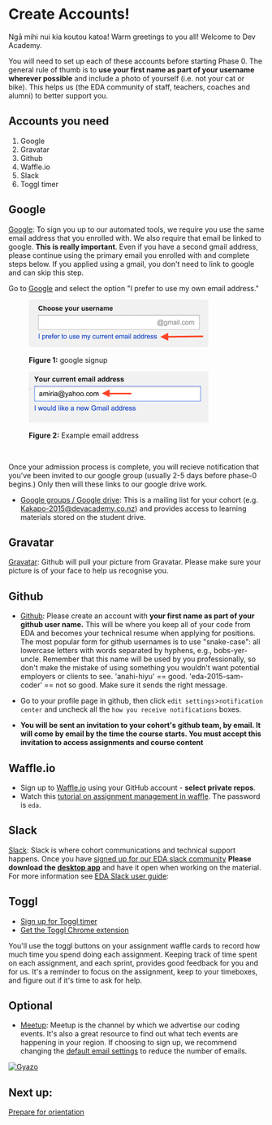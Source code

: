 # Create Accounts!


Ngā mihi nui kia koutou katoa! Warm greetings to you all! Welcome to Dev Academy.

You will need to set up each of these accounts before starting Phase 0. The general rule of thumb is to **use your first name as part of your username wherever possible** and include a photo of yourself (i.e. not your cat or bike). This helps us (the EDA community of staff, teachers, coaches and alumni) to better support you.

## Accounts you need

1. Google
2. Gravatar
2. Github
3. Waffle.io
3. Slack
4. Toggl timer

## Google
[Google](https://accounts.google.com/Signup): To sign you up to our automated tools, we require you use the same email address that you enrolled with. We also require that email be linked to google. **This is really important**. Even if you have a second gmail address, please continue using the primary email you enrolled with and complete steps below. If you applied using a gmail, you don't need to link to google and can skip this step.

Go to [Google](https://accounts.google.com/Signup) and select the option "I prefer to use my own email address."
<figure>
  <img src="../images/google.png" alt="sign up to google"><br>
  <figcaption>
    <p><strong>Figure 1:</strong> google signup</p>
  </figcaption>
</figure>


<figure>
  <img src="../images/google-2.png" alt="enter email to link to google"><br>
  <figcaption>
    <p><strong>Figure 2:</strong> Example email address</p>
  </figcaption>
</figure>

<br>

Once your admission process is complete, you will recieve notification that you've been invited to our google group (usually 2-5 days before phase-0 begins.) Only then will these links to our google drive work.

- [Google groups / Google drive](https://drive.google.com/a/enspiral.com/folderview?id=0B5aB0OHeInzgeWZoQm9VaWJQeWc&usp=sharing): This is a mailing list for your cohort (e.g. Kakapo-2015@devacademy.co.nz) and provides access to learning materials stored on the student drive.

## Gravatar
[Gravatar](http://en.gravatar.com/): Github will pull your picture from Gravatar. Please make sure your picture is of your face to help us recognise you.

## Github
- [Github](https://github.com/): Please create an account with **your first name as part of your github user name.** This will be where you keep all of your code from EDA and becomes your technical resume when applying for positions. The most popular form for github usernames is to use "snake-case": all lowercase letters with words separated by hyphens, e.g., bobs-yer-uncle. Remember that this name will be used by you professionally, so don't make the mistake of  using something you wouldn't want potential employers or clients to see. 'anahi-hiyu' == good. 'eda-2015-sam-coder' == not so good. Make sure it sends the right message.

- Go to your profile page in github, then click `edit settings`>`notification center` and uncheck all the `how you receive notifications` boxes.

- **You will be sent an invitation to your cohort's github team, by email. It will come by email by the time the course starts. You must accept this invitation to access assignments and course content**

## Waffle.io
- Sign up to [Waffle.io](https://waffle.io/) using your GitHub account - **select private repos**.
- Watch this [tutorial on assignment management in waffle](https://vimeo.com/147405661). The password is `eda`.

## Slack
[Slack](https://edaslackinvite.herokuapp.com/): Slack is where cohort communications and technical support happens. Once you have [signed up for our EDA slack community](https://edaslackinvite.herokuapp.com/) **Please download the [desktop app](https://slack.com/apps)** and have it open when working on the material. For more information see [EDA Slack user guide](/4-tools/slack/README.md):
  
## Toggl
- [Sign up for Toggl timer](https://toggl.com/)
- [Get the Toggl Chrome extension](https://chrome.google.com/webstore/detail/toggl-button/oejgccbfbmkkpaidnkphaiaecficdnfn?hl=en)

You'll use the toggl buttons on your assignment waffle cards to record how much time you spend doing each assignment. Keeping track of time spent on each assignment, and each sprint, provides good feedback for you and for us. It's a reminder to focus on the assignment, keep to your timeboxes, and figure out if it's time to ask for help.

## Optional
- [Meetup](http://www.meetup.com/Enspiral-Dev-Academy-Meetup/): Meetup is the channel by which we advertise our coding events. It's also a great resource to find out what tech events are happening in your region. If choosing to sign up, we recommend changing the [default email settings](http://www.meetup.com/account/comm/) to reduce the number of emails.

[![Gyazo](http://i.gyazo.com/e0c8b3c2e164162d2e021619aee97881.gif)](http://gyazo.com/e0c8b3c2e164162d2e021619aee97881)


## Next up:
[Prepare for orientation](/0.2-prepare-for-orientation/README.md)
